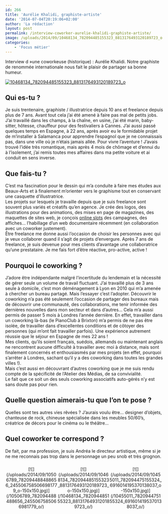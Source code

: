 ```yaml
---
id: 266
title: 'Aurélie Khalidi, graphiste-artiste'
date: '2014-07-04T20:19:06+02:00'
author: 'La rédaction'
layout: post
permalink: /interview-coworker-aurelie-khalidi-graphiste-artiste/
image: /uploads/2014/09/10468134_782094485155323_8813176493120189723_o.jpg
categories:
    - 'Focus métier'
---
```


Interview d »une coworkeuse (historique) : Aurélie Khalidi. Notre graphiste de renommée internationale nous fait le plaisir de partager sa bonne humeur.

[![10468134_782094485155323_8813176493120189723_o](/uploads/2014/09/10468134_782094485155323_8813176493120189723_o-300x225.jpg)](/uploads/2014/09/10468134_782094485155323_8813176493120189723_o.jpg)

## Qui es-tu ?

Je suis trentenaire, graphiste / illustratrice depuis 10 ans et freelance depuis plus de 7 ans. Avant tout cela j’ai été amené à faire pas mal de petits jobs. J’ai travaillé dans les champs, à la chaîne, en usine, j’ai été marin, baby-sitter, hôtesse, chauffeur pour des festivaliers à Cannes. J’ai aussi passé quelques temps en Espagne, à 22 ans, après avoir eu le formidable projet de m’installer à Salamanca pour apprendre l’espagnol que je ne connaissais pas, dans une ville où je n’étais jamais allée. Pour vivre l’aventure ! J’avais trouvé l’idée très romantique, mais après 4 mois de chômage et d’ennui du à l’isolement, j’ai remis toutes mes affaires dans ma petite voiture et ai conduit en sens inverse.

## Que fais-tu ?

C’est ma fascination pour le dessin qui m’a conduite à faire mes études aux Beaux-Arts et à finalement m’orienter vers le graphisme tout en conservant une casquette d’illustratrice.  
Les projets sur lesquels je travaille depuis que je suis freelance sont souvent plus variés et créatifs qu’en agence. Je crée des logos, des illustrations pour des animations, des mises en page de magazines, des maquettes de sites web, je conçois [online slots](http://www.nbso.ca/) des campagnes, des affiches… l’habillage d’un web documentaire récemment (en collaboration avec un coworker justement).  
Être freelance me donne aussi l’occasion de choisir les personnes avec qui je veux collaborer quand il s’agit de projets d’envergure. Après 7 ans de freelance, je suis devenue pour mes clients d’avantage une collaboratrice qu’une prestataire. Je me fais fort d’être réactive, pro-active, active !

## Pourquoi le coworking ?

J’adore être indépendante malgré l’incertitude du lendemain et la nécessité de gérer seule un volume de travail fluctuant. J’ai travaillé plus de 3 ans seule à domicile, c’est mon déménagement à Lyon en 2010 qui m’a amenée à chercher un bureau partagé. Mais l’essayer c’est l’adopter. Découvrir le coworking n’a pas été seulement l’occasion de partager des bureaux mais de découvrir une communauté, des collaborations, me tenir informée des dernières nouvelles dans mon secteur et dans d’autres… Cela m’a aussi permis de passer 5 mois à Londres l’année dernière. En effet, travailler dans un coworking là-bas (le PianoClub à Brixton) m’a permis de ne pas être isolée, de travailler dans d’excellentes conditions et de côtoyer des personnes (qui m’ont fait travailler parfois). Une expérience autrement réussie que le séjour en Espagne de mes 22 ans !  
Mes clients, qu’ils soient français, suédois, allemands ou maintenant anglais ne rencontrent aucune difficulté à travailler avec moi à distance, mais sont finalement concernés et enthousiasmés par mes projets (en effet, pourquoi s’arrêter à Londres, sachant qu’il y a des coworking dans toutes les grandes villes !).  
Mais c’est aussi en découvrant d’autres coworking que je me suis rendu compte de la spécificité de l’Atelier des Médias, de sa convivialité.  
Le fait que ce soit un des seuls coworking associatifs auto-gérés n’y est sans doute pas pour rien.

## Quelle question aimerais-tu que l’on te pose ?

Quelles sont tes autres vies rêvées ? J’aurais voulu être… designer d’objets, chanteuse de rock, chineuse spécialisée dans les meubles 50/60’s, créatrice de décors pour le cinéma ou le théâtre…

## Quel coworker te correspond ?

De fait, par ma profession, je suis Andréa le directeur artistique, même si je ne me reconnais pas trop dans le personnage un peu snob et très grognon.

 <style type="text/css">
			#gallery-5 {
				margin: auto;
			}
			#gallery-5 .gallery-item {
				float: left;
				margin-top: 10px;
				text-align: center;
				width: 33%;
			}
			#gallery-5 img {
				border: 2px solid #cfcfcf;
			}
			#gallery-5 .gallery-caption {
				margin-left: 0;
			}
			/* see gallery_shortcode() in wp-includes/media.php */
		</style>

<div class="gallery galleryid-266 gallery-columns-3 gallery-size-thumbnail" id="gallery-5"><dl class="gallery-item"> <dt class="gallery-icon landscape"> [![](/uploads/2014/09/10506789_782094488488656_2455067585066981779_o-150x150.jpg)](/10506789_782094488488656_2455067585066981779_o/) </dt></dl><dl class="gallery-item"> <dt class="gallery-icon landscape"> [![](/uploads/2014/09/10468134_782094485155323_8813176493120189723_o-150x150.jpg)](/10468134_782094485155323_8813176493120189723_o/) </dt></dl><dl class="gallery-item"> <dt class="gallery-icon landscape"> [![](/uploads/2014/09/10455011_782094475155324_6916014195370138037_o-150x150.jpg)](/10455011_782094475155324_6916014195370138037_o/) </dt></dl>  
 </div>